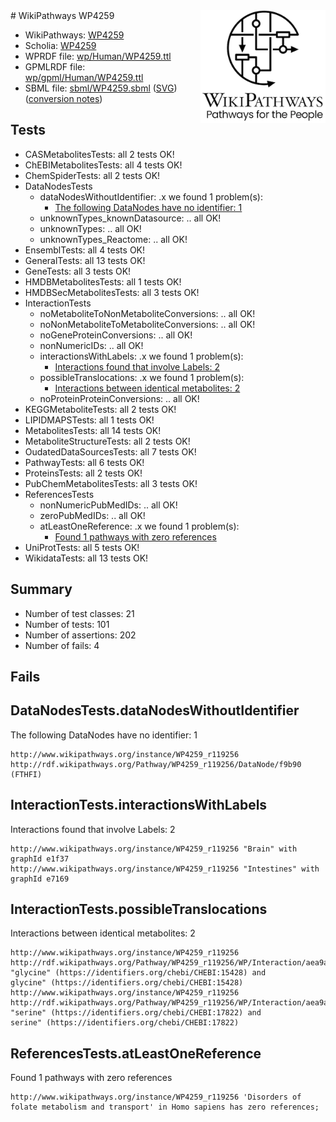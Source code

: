 <img style="float: right; width: 200px" src="../logo.png" />
# WikiPathways WP4259

* WikiPathways: [WP4259](https://identifiers.org/wikipathways:WP4259)
* Scholia: [WP4259](https://scholia.toolforge.org/wikipathways/WP4259)
* WPRDF file: [wp/Human/WP4259.ttl](../wp/Human/WP4259.ttl)
* GPMLRDF file: [wp/gpml/Human/WP4259.ttl](../wp/gpml/Human/WP4259.ttl)
* SBML file: [sbml/WP4259.sbml](../sbml/WP4259.sbml) ([SVG](../sbml/WP4259.svg)) ([conversion notes](../sbml/WP4259.txt))

## Tests
* CASMetabolitesTests: all 2 tests OK!
* ChEBIMetabolitesTests: all 4 tests OK!
* ChemSpiderTests: all 2 tests OK!
* DataNodesTests
    * dataNodesWithoutIdentifier: .x we found 1 problem(s):
        * [The following DataNodes have no identifier: 1](#d2d32fa0)
    * unknownTypes_knownDatasource: .. all OK!
    * unknownTypes: .. all OK!
    * unknownTypes_Reactome: .. all OK!
* EnsemblTests: all 4 tests OK!
* GeneralTests: all 13 tests OK!
* GeneTests: all 3 tests OK!
* HMDBMetabolitesTests: all 1 tests OK!
* HMDBSecMetabolitesTests: all 3 tests OK!
* InteractionTests
    * noMetaboliteToNonMetaboliteConversions: .. all OK!
    * noNonMetaboliteToMetaboliteConversions: .. all OK!
    * noGeneProteinConversions: .. all OK!
    * nonNumericIDs: .. all OK!
    * interactionsWithLabels: .x we found 1 problem(s):
        * [Interactions found that involve Labels: 2](#630d2679)
    * possibleTranslocations: .x we found 1 problem(s):
        * [Interactions between identical metabolites: 2](#d59038c5)
    * noProteinProteinConversions: .. all OK!
* KEGGMetaboliteTests: all 2 tests OK!
* LIPIDMAPSTests: all 1 tests OK!
* MetabolitesTests: all 14 tests OK!
* MetaboliteStructureTests: all 2 tests OK!
* OudatedDataSourcesTests: all 7 tests OK!
* PathwayTests: all 6 tests OK!
* ProteinsTests: all 2 tests OK!
* PubChemMetabolitesTests: all 3 tests OK!
* ReferencesTests
    * nonNumericPubMedIDs: .. all OK!
    * zeroPubMedIDs: .. all OK!
    * atLeastOneReference: .x we found 1 problem(s):
        * [Found 1 pathways with zero references](#35eb778e)
* UniProtTests: all 5 tests OK!
* WikidataTests: all 13 tests OK!


## Summary

* Number of test classes: 21
* Number of tests: 101
* Number of assertions: 202
* Number of fails: 4

## Fails

<a name="d2d32fa0" />

## DataNodesTests.dataNodesWithoutIdentifier

The following DataNodes have no identifier: 1
```
http://www.wikipathways.org/instance/WP4259_r119256 http://rdf.wikipathways.org/Pathway/WP4259_r119256/DataNode/f9b90 (FTHFI)
```

<a name="630d2679" />

## InteractionTests.interactionsWithLabels

Interactions found that involve Labels: 2
```
http://www.wikipathways.org/instance/WP4259_r119256 "Brain" with graphId e1f37
http://www.wikipathways.org/instance/WP4259_r119256 "Intestines" with graphId e7169
```

<a name="d59038c5" />

## InteractionTests.possibleTranslocations

Interactions between identical metabolites: 2
```
http://www.wikipathways.org/instance/WP4259_r119256 http://rdf.wikipathways.org/Pathway/WP4259_r119256/WP/Interaction/aea9a "glycine" (https://identifiers.org/chebi/CHEBI:15428) and 
glycine" (https://identifiers.org/chebi/CHEBI:15428)
http://www.wikipathways.org/instance/WP4259_r119256 http://rdf.wikipathways.org/Pathway/WP4259_r119256/WP/Interaction/aea9a "serine" (https://identifiers.org/chebi/CHEBI:17822) and 
serine" (https://identifiers.org/chebi/CHEBI:17822)
```

<a name="35eb778e" />

## ReferencesTests.atLeastOneReference

Found 1 pathways with zero references
```
http://www.wikipathways.org/instance/WP4259_r119256 'Disorders of folate metabolism and transport' in Homo sapiens has zero references; 
```

